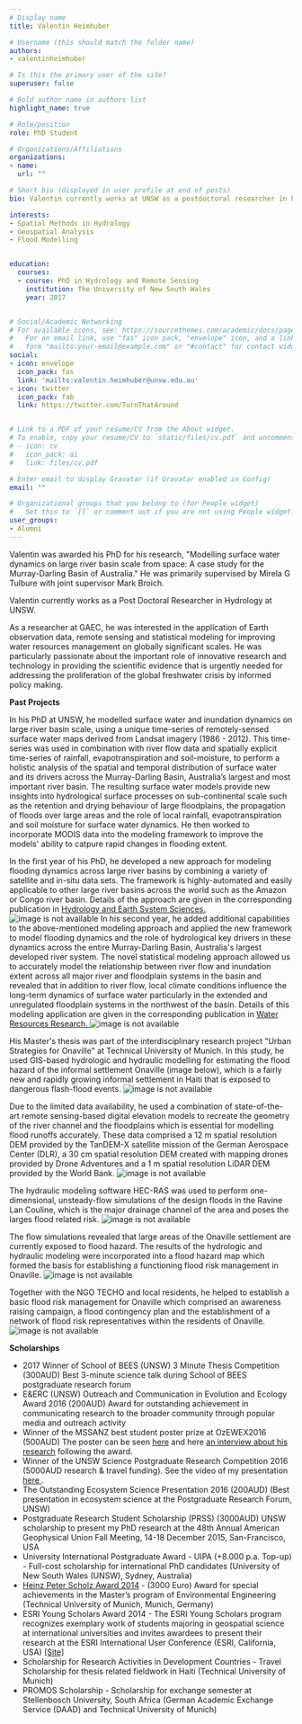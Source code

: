 ```yaml
---
# Display name
title: Valentin Heimhuber

# Username (this should match the folder name)
authors:
- valentinheimhuber

# Is this the primary user of the site?
superuser: false

# Bold author name in authors list
highlight_name: true

# Role/position
role: PhD Student

# Organizations/Affiliations
organizations:
- name: 
  url: ""

# Short bio (displayed in user profile at end of posts)
bio: Valentin currently works at UNSW as a postdoctoral researcher in hydrology. See what he is up to now <a href="https://www.wrl.unsw.edu.au/staff/valentin-heimhuber"> here. </a>

interests:
- Spatial Methods in Hydrology
- Geospatial Analysis
- Flood Modelling


education:
  courses:
  - course: PhD in Hydrology and Remote Sensing
    institution: The University of New South Wales
    year: 2017


# Social/Academic Networking
# For available icons, see: https://sourcethemes.com/academic/docs/page-builder/#icons
#   For an email link, use "fas" icon pack, "envelope" icon, and a link in the
#   form "mailto:your-email@example.com" or "#contact" for contact widget.
social:
- icon: envelope
  icon_pack: fas
  link: 'mailto:valentin.heimhuber@unsw.edu.au'
- icon: twitter
  icon_pack: fab
  link: https://twitter.com/TurnThatAround


# Link to a PDF of your resume/CV from the About widget.
# To enable, copy your resume/CV to `static/files/cv.pdf` and uncomment the lines below.
# - icon: cv
#   icon_pack: ai
#   link: files/cv.pdf

# Enter email to display Gravatar (if Gravatar enabled in Config)
email: ""

# Organizational groups that you belong to (for People widget)
#   Set this to `[]` or comment out if you are not using People widget.
user_groups:
- Alumni
---
```

Valentin was awarded his PhD for his research, "Modelling surface water dynamics on large river basin scale from space: A case study for the Murray-Darling Basin of Australia." He was primarily supervised by Mirela G Tulbure with joint supervisor Mark Broich. 

Valentin currently works as a Post Doctoral Researcher in Hydrology at UNSW. 

As a researcher at GAEC, he was interested in the application of Earth observation data, remote sensing and statistical modeling for improving water resources management on globally significant scales. He was particularly passionate about the important role of innovative research and technology in providing the scientific evidence that is urgently needed for addressing the proliferation of the global freshwater crisis by informed policy making.

<b>Past Projects</b>

In his PhD at UNSW, he modelled surface water and inundation dynamics on large river basin scale, using a unique time-series of remotely-sensed surface water maps derived from Landsat imagery (1986 - 2012). This time-series was used in combination with river flow data and spatially explicit time-series of rainfall, evapotranspiration and soil-moisture, to perform a holistic analysis of the spatial and temporal distribution of surface water and its drivers across the Murray-Darling Basin, Australia’s largest and most important river basin. The resulting surface water models provide new insights into hydrological surface processes on sub-continental scale such as the retention and drying behaviour of large floodplains, the propagation of floods over large areas and the role of local rainfall, evapotranspiration and soil moisture for surface water dynamics. He then worked to incorporate MODIS data into the modeling framework to improve the models' ability to catpure rapid changes in flooding extent. 

In the first year of his PhD, he developed a new approach for modeling flooding dynamics across large river basins by combining a variety of satellite and in-situ data sets. The framework is highly-automated and easily applicable to other large river basins across the world such as the Amazon or Congo river basin. Details of the approach are given in the corresponding publication in <a href="https://hess.copernicus.org/articles/20/2227/2016/"> Hydrology and Earth System Sciences. </a>
<img src="surface-water-dynamics.png" alt="image is not available">
In his second year, he added additional capabilities to the above-mentioned modeling approach and applied the new framework to model flooding dynamics and the role of hydrological key drivers in these dynamics across the entire Murray-Darling Basin, Australia's largest developed river system. The novel statistical modeling approach allowed us to accurately model the relationship between river flow and inundation extent across all major river and floodplain systems in the basin and revealed that in addition to river flow, local climate conditions influence the long-term dynamics of surface water particularly in the extended and unregulated floodplain systems in the northwest of the basin. Details of this modeling application are given in the corresponding publication in <a href="https://agupubs.onlinelibrary.wiley.com/doi/full/10.1002/2016WR019858"> Water Resources Research. </a>
<img src="murray-darling-WRR.png" alt="image is not available">

His Master's thesis was part of the interdisciplinary research project "Urban Strategies for Onaville" at Technical University of Munich. In this study, he used GIS-based hydrologic and hydraulic modelling for estimating the flood hazard of the informal settlement Onaville (image below), which is a fairly new and rapidly growing informal settlement in Haiti that is exposed to dangerous flash-flood events.
<img src="onaville.png" alt="image is not available">

Due to the limited data availability, he used a combination of state-of-the-art remote sensing-based digital elevation models to recreate the geometry of the river channel and the floodplains which is essential for modelling flood runoffs accurately. These data comprised a 12 m spatial resolution DEM provided by the TanDEM-X satellite mission of the German Aerospace Center (DLR), a 30 cm spatial resolution DEM created with mapping drones provided by Drone Adventures and a 1 m spatial resolution LiDAR DEM provided by the World Bank.
<img src="DEM.png" alt="image is not available">

The hydraulic modeling software HEC-RAS was used to perform one-dimensional, unsteady-flow simulations of the design floods in the Ravine Lan Couline, which is the major drainage channel of the area and poses the larges flood related risk. 
<img src="Flood_Modelling.png" alt="image is not available">

The flow simulations revealed that large areas of the Onaville settlement are currently exposed to flood hazard. The results of the hydrologic and hydraulic modeling were incorporated into a flood hazard map which formed the basis for establishing a functioning flood risk management in Onaville.
<img src="FloodHazardMap.png" alt="image is not available">

Together with the NGO TECHO and local residents, he helped to establish a basic flood risk management for Onaville which comprised an awareness raising campaign, a flood contingency plan and the establishment of a network of flood risk representatives within the residents of Onaville. 
<img src="flood_workshop.png" alt="image is not available"> 

<b>Scholarships</b>
- 2017 Winner of School of BEES (UNSW) 3 Minute Thesis Competition (300AUD) Best 3-minute science talk during School of BEES postgraduate research forum
- E&ERC (UNSW) Outreach and Communication in Evolution and Ecology Award 2016 (200AUD) Award for outstanding achievement in communicating research to the broader community through popular media and outreach activity
- Winner of the MSSANZ best student poster prize at OzEWEX2016 (500AUD) The poster can be seen <a href="http://ozewex.org/workshop2016/wp-content/uploads/2017/01/Heimhuber.pdf"> here</a> and here <a href="http://ozewex.org/interview-with-valentin-heimhuber-winner-of-the-mssanz-student-poster-prize-at-ozewex2016/"> an interview about his research</a> following the award.
- Winner of the UNSW Science Postgraduate Research Competition 2016 (5000AUD research & travel funding). See the video of my presentation <a href="https://www.youtube.com/watch?v=kHSGXawUaSA"> here </a>.
- The Outstanding Ecosystem Science Presentation 2016 (200AUD) (Best presentation in ecosystem science at the Postgraduate Research Forum, UNSW)
- Postgraduate Research Student Scholarship (PRSS) (3000AUD) UNSW scholarship to present my PhD research at the 48th Annual American Geophysical Union Fall Meeting, 14-18 December 2015, San-Francisco, USA
- University International Postgraduate Award - UIPA (+8.000 p.a. Top-up) - Full-cost scholarship for international PhD candidates (University of New South Wales (UNSW), Sydney, Australia)
- <a href="https://www.cee.ed.tum.de/hydrologie/home/"> Heinz Peter Scholz Award 2014</a> - (3000 Euro) Award for special achievements in the Master’s program of Environmental Engineering (Technical University of Munich, Munich, Germany)
- ESRI Young Scholars Award 2014 - The ESRI Young Scholars program recognizes exemplary work of students majoring in geospatial science at international universities and invites awardees to present their research at the ESRI International User Conference (ESRI, California, USA) <a href="https://denverro.maps.arcgis.com/apps/MapTour/index.html?appid=f924c86d995346aba8d071f74718a3da"> [Site] </a>
- Scholarship for Research Activities in Development Countries - Travel Scholarship for thesis related fieldwork in Haiti (Technical University of Munich)
- PROMOS Scholarship - Scholarship for exchange semester at Stellenbosch University, South Africa (German Academic Exchange Service (DAAD) and Technical University of Munich)